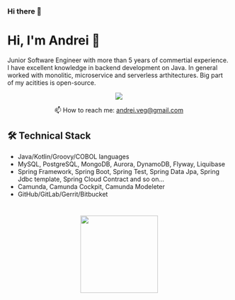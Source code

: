 ### Hi there 👋
# Hi, I'm Andrei 👋
Junior Software Engineer with more than 5 years of commertial experience. I have excellent knowledge in backend development on Java.
In general worked with monolitic, microservice and serverless arthitectures. Big part of my acitities is open-source.



<p align='center'>
   <a href="https://https://www.linkedin.com/in/andrey-vegera//">
       <img src="https://img.shields.io/badge/linkedin-%230077B5.svg?&style=for-the-badge&logo=linkedin&logoColor=white"/>
   </a>

<p align='center'>
   📫 How to reach me: <a href='mailto:andrei.veg@gmail.com'>andrei.veg@gmail.com</a>
</p>


## 🛠 Technical Stack
*   Java/Kotlin/Groovy/COBOL languages
*   MySQL, PostgreSQL, MongoDB, Aurora, DynamoDB, Flyway, Liquibase
*   Spring Framework, Spring Boot, Spring Test, Spring Data Jpa, Spring Jdbc template, Spring Cloud Contract and so on...
*   Camunda, Camunda Cockpit, Camunda Modeleter
*   GitHub/GitLab/Gerrit/Bitbucket
<div align="center" style="margin: 40px 0">
   <a href="https://github.com/marf1234/github-profile-views-counter">
       <img width="175px" src="https://komarev.com/ghpvc/?username=marf1234&color=DE002D">
   </a>
</div>
